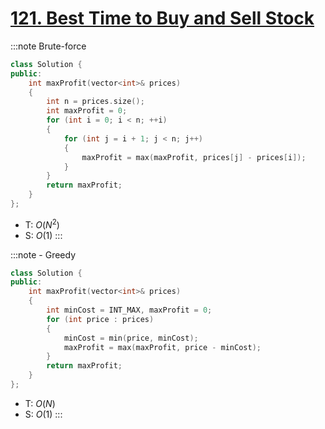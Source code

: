 # [121\. Best Time to Buy and Sell Stock](https://leetcode.com/problems/best-time-to-buy-and-sell-stock/)

:::note Brute-force
```cpp
class Solution {
public:
    int maxProfit(vector<int>& prices)
    {
        int n = prices.size();
        int maxProfit = 0;
        for (int i = 0; i < n; ++i)
        {
            for (int j = i + 1; j < n; j++)
            {
                maxProfit = max(maxProfit, prices[j] - prices[i]);
            }
        }
        return maxProfit;
    }
};
```
- T: $O(N^2)$
- S: $O(1)$
:::

:::note - Greedy
```cpp
class Solution {
public:
    int maxProfit(vector<int>& prices)
    {
        int minCost = INT_MAX, maxProfit = 0;
        for (int price : prices)
        {
            minCost = min(price, minCost);
            maxProfit = max(maxProfit, price - minCost);
        }
        return maxProfit;
    }
};
```
- T: $O(N)$
- S: $O(1)$
:::
